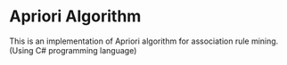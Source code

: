 # Apriori Algorithm
This is an implementation of Apriori algorithm for association rule mining. (Using C# programming language)
